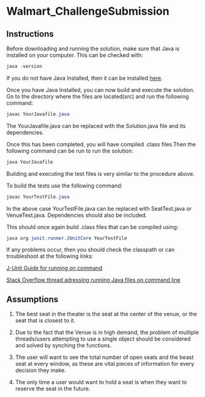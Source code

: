 # Walmart_ChallengeSubmission
## Instructions

Before downloading and running the solution, make sure that Java is installed on your computer. This can be checked with:
```java
java -version
```
If you do not have Java Installed, then it can be installed [here](https://java.com/en/download/).

Once you have Java Installed, you can now build and execute the solution. Go to the directory where the files are located(src) and run the following command:

```java
javac YourJavafile.java
```

The YourJavafile.java can be replaced with the Solution.java file and its dependencies. 

Once this has been completed, you will have compiled .class files.Then the following command can be run to run the solution:
```java
java YourJavafile
```
Building and executing the test files is very similar to the procedure above.

To build the tests use the following command:

```java
javac YourTestFile.java
```
In the above case YourTestFile.java can be replaced with SeatTest.java or VenueTest.java. Dependencies should also be included. 

This should once again build .class files that can be compiled using:
```java
java org.junit.runner.JUnitCore YourTestFile
```

If any problems occur, then you should check the classpath or can troubleshoot at the following links:

[J-Unit Guide for running on command](https://github.com/junit-team/junit4/wiki/Getting-started)

[Stack Overflow thread adressing running Java files on command line](https://stackoverflow.com/questions/16137713/how-do-i-run-a-java-program-from-the-command-line-on-windows)


## Assumptions
1) The best seat in the theater is the seat at the center of the venue, or the seat that is closest to it.

2) Due to the fact that the Venue is in high demand, the problem of multiple threads/users attempting to use a single object should be considered and solved by synching the functions.

3) The user will want to see the total number of open seats and the beast seat at every window, as these are vital pieces of information for every decision they make.

4) The only time a user would want to hold a seat is when they want to reserve the seat in the future. 

